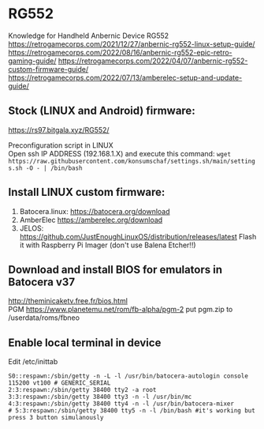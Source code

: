 # RG552
Knowledge for Handheld Anbernic Device RG552  
https://retrogamecorps.com/2021/12/27/anbernic-rg552-linux-setup-guide/  
https://retrogamecorps.com/2022/08/16/anbernic-rg552-epic-retro-gaming-guide/ 
https://retrogamecorps.com/2022/04/07/anbernic-rg552-custom-firmware-guide/  
https://retrogamecorps.com/2022/07/13/amberelec-setup-and-update-guide/  

## Stock (LINUX and Android) firmware:  
https://rs97.bitgala.xyz/RG552/  

Preconfiguration script in LINUX  
Open ssh IP ADDRESS (192.168.1.X) and execute this command:
`wget https://raw.githubusercontent.com/konsumschaf/settings.sh/main/settings.sh -O - | /bin/bash`


## Install LINUX custom firmware:   
1. Batocera.linux: https://batocera.org/download  
2. AmberElec https://amberelec.org/download  
3. JELOS: https://github.com/JustEnoughLinuxOS/distribution/releases/latest
Flash it with Raspberry Pi Imager (don't use Balena Etcher!!)  

## Download and install BIOS for emulators in Batocera v37  
http://theminicaketv.free.fr/bios.html  
PGM https://www.planetemu.net/rom/fb-alpha/pgm-2 put pgm.zip to /userdata/roms/fbneo  

## Enable local terminal in device  
Edit /etc/inittab
```
S0::respawn:/sbin/getty -n -L -l /usr/bin/batocera-autologin console 115200 vt100 # GENERIC_SERIAL
2:3:respawn:/sbin/getty 38400 tty2 -a root
3:3:respawn:/sbin/getty 38400 tty3 -n -l /usr/bin/mc
4:3:respawn:/sbin/getty 38400 tty4 -n -l /usr/bin/batocera-mixer
# 5:3:respawn:/sbin/getty 38400 tty5 -n -l /bin/bash #it's working but press 3 button simulanously
```

